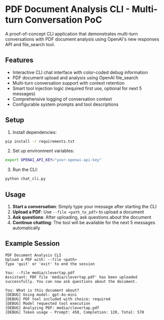 # PDF Document Analysis CLI - Multi-turn Conversation PoC

A proof-of-concept CLI application that demonstrates multi-turn conversations with PDF document analysis using OpenAI's new responses API and file_search tool.

## Features

- Interactive CLI chat interface with color-coded debug information
- PDF document upload and analysis using OpenAI file_search
- Multi-turn conversation support with context retention
- Smart tool injection logic (required first use, optional for next 5 messages)
- Comprehensive logging of conversation context
- Configurable system prompts and tool descriptions

## Setup

1. Install dependencies:
```bash
pip install -r requirements.txt
```

2. Set up environment variables:
```bash
export OPENAI_API_KEY="your-openai-api-key"
```

3. Run the CLI:
```bash
python chat_cli.py
```

## Usage

1. **Start a conversation**: Simply type your message after starting the CLI
2. **Upload a PDF**: Use `--file <path_to_pdf>` to upload a document
3. **Ask questions**: After uploading, ask questions about the document
4. **Continue chatting**: The tool will be available for the next 5 messages automatically

## Example Session

```
PDF Document Analysis CLI
Upload a PDF with: --file <path>
Type 'quit' or 'exit' to end the session

You: --file media/clevertap.pdf
Assistant: PDF file 'media/clevertap.pdf' has been uploaded successfully. You can now ask questions about the document.

You: What is this document about?
[DEBUG] Using model: gpt-4o-mini
[DEBUG] PDF tool included with choice: required
[DEBUG] Model requested tool execution
[DEBUG] Analyzing PDF: media/clevertap.pdf
[DEBUG] Token usage - Prompt: 450, Completion: 120, Total: 570